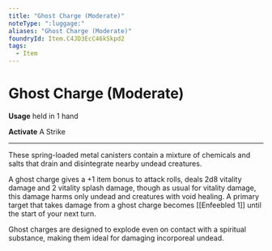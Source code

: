 ```yaml
---
title: "Ghost Charge (Moderate)"
noteType: ":luggage:"
aliases: "Ghost Charge (Moderate)"
foundryId: Item.C4JD3EcC46kSkpd2
tags:
  - Item
---
```


# Ghost Charge (Moderate)

**Usage** held in 1 hand

**Activate** A Strike

* * *

These spring-loaded metal canisters contain a mixture of chemicals and salts that drain and disintegrate nearby undead creatures.

A ghost charge gives a +1 item bonus to attack rolls, deals 2d8 vitality damage and 2 vitality splash damage, though as usual for vitality damage, this damage harms only undead and creatures with void healing. A primary target that takes damage from a ghost charge becomes [[Enfeebled 1]] until the start of your next turn.

Ghost charges are designed to explode even on contact with a spiritual substance, making them ideal for damaging incorporeal undead.
